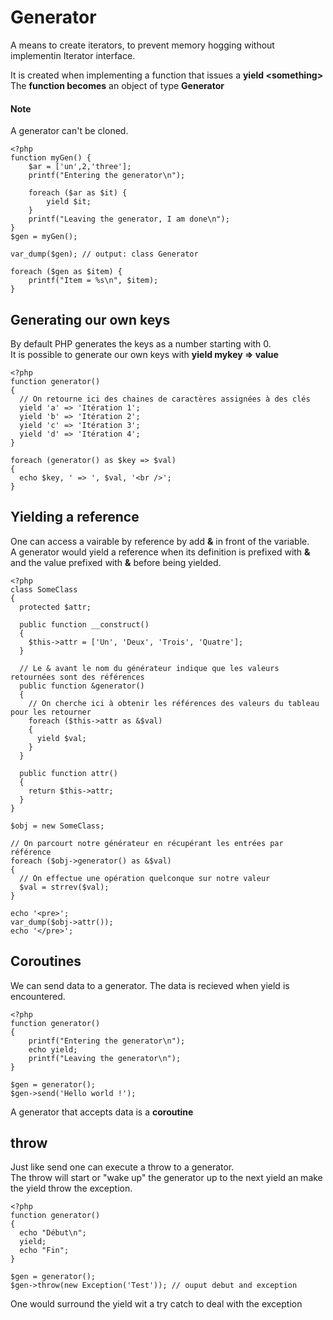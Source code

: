 # Generator

A means to create iterators, to prevent memory hogging without implementin Iterator interface.

It is created when implementing a function that issues a **yield \<something\>**  
The **function becomes** an object of type **Generator**

#### Note

A generator can't be cloned.

```
<?php
function myGen() {
    $ar = ['un',2,'three'];
    printf("Entering the generator\n");

    foreach ($ar as $it) {
        yield $it;
    }
    printf("Leaving the generator, I am done\n");
}
$gen = myGen();

var_dump($gen); // output: class Generator

foreach ($gen as $item) {
    printf("Item = %s\n", $item);
}
```

## Generating our own keys

By default PHP generates the keys as a number starting with 0.  
It is possible to generate our own keys with **yield mykey => value**

```
<?php
function generator()
{
  // On retourne ici des chaines de caractères assignées à des clés
  yield 'a' => 'Itération 1';
  yield 'b' => 'Itération 2';
  yield 'c' => 'Itération 3';
  yield 'd' => 'Itération 4';
}

foreach (generator() as $key => $val)
{
  echo $key, ' => ', $val, '<br />';
}
```

## Yielding a reference

One can access a vairable by reference by add **&** in front of the variable.  
A generator would yield a reference when its definition is prefixed with **&** and the value prefixed with **&** before being yielded.

```
<?php
class SomeClass
{
  protected $attr;

  public function __construct()
  {
    $this->attr = ['Un', 'Deux', 'Trois', 'Quatre'];
  }

  // Le & avant le nom du générateur indique que les valeurs retournées sont des références
  public function &generator()
  {
    // On cherche ici à obtenir les références des valeurs du tableau pour les retourner
    foreach ($this->attr as &$val)
    {
      yield $val;
    }
  }

  public function attr()
  {
    return $this->attr;
  }
}

$obj = new SomeClass;

// On parcourt notre générateur en récupérant les entrées par référence
foreach ($obj->generator() as &$val)
{
  // On effectue une opération quelconque sur notre valeur
  $val = strrev($val);
}

echo '<pre>';
var_dump($obj->attr());
echo '</pre>';
```


## Coroutines

We can send data to a generator. The data is recieved when yield is encountered.

```
<?php
function generator()
{
    printf("Entering the generator\n");
    echo yield;
    printf("Leaving the generator\n");
}

$gen = generator();
$gen->send('Hello world !');
```

A generator that accepts data is a **coroutine**

## throw

Just like send one can execute a throw to a generator.  
The throw will start or "wake up" the generator up to the next yield an make the yield throw the exception.

```
<?php
function generator()
{
  echo "Début\n";
  yield;
  echo "Fin";
}

$gen = generator();
$gen->throw(new Exception('Test')); // ouput debut and exception
```

One would surround the yield wit a try catch to deal with the exception
